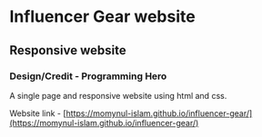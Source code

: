 # Influencer Gear website

## Responsive website

### Design/Credit - Programming Hero

A single page and responsive website using html and css.

Website link - [https://momynul-islam.github.io/influencer-gear/](https://momynul-islam.github.io/influencer-gear/)
